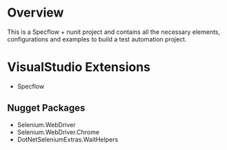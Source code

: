 # Overview
This is a Specflow + nunit project  and contains all the necessary elements, configurations and examples to build 
a test automation project.

# VisualStudio Extensions
+ Specflow

## Nugget Packages
+ Selenium.WebDriver
+ Selenium.WebDriver.Chrome
+ DotNetSeleniumExtras.WaitHelpers